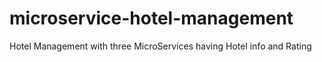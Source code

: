 # microservice-hotel-management
Hotel Management with three MicroServices having Hotel info and Rating
